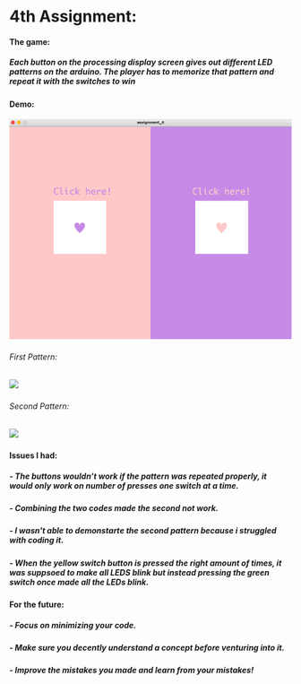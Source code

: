 # 4th Assignment:
#### The game:
##### Each button on the processing display screen gives out different LED patterns on the arduino. The player has to memorize that pattern and repeat it with the switches to win
#### Demo:
![](assignment4.png)
###### First Pattern:
![](IMG_1974.gif)
###### Second Pattern:
![](IMG_1976.gif)
#### Issues I had:
##### - The buttons wouldn’t work if the pattern was repeated properly, it would only work on number of presses one switch at a time.
##### - Combining the two codes made the second not work.
##### - I wasn't able to demonstarte the second pattern because i struggled with coding it.
##### - When the yellow switch button is pressed the right amount of times, it was suppsoed to make all LEDS blink but instead pressing the green switch once made all the LEDs blink.
#### For the future:
##### - Focus on minimizing your code.
##### - Make sure you decently understand a concept before venturing into it.
##### - Improve the mistakes you made and learn from your mistakes!



